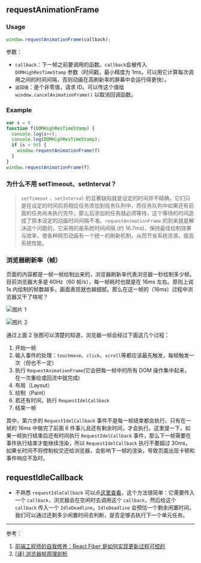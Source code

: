 ## requestAnimationFrame

### Usage

```js
window.requestAnimationFrame(callback);
```

参数：

- `callback`：下一帧之前要调用的函数。`callback`会被传入 `DOMHighResTimeStamp` 参数（时间戳，最小精度为 1ms，可以用它计算每次调用之间的时间间隔，否则动画在高刷新率的屏幕中会运行得更快）。
- `返回值`：是个非零值，请求 ID。可以传这个值给 `window.cancelAnimationFrame()` 以取消回调函数。

### Example

```js
var s = 0
function f(DOMHighResTimeStamp) {
  console.log(s++);
  console.log(DOMHighResTimeStamp);
  if (s < 99) {
    window.requestAnimationFrame(f)
  }
}
window.requestAnimationFrame(f)
```

### 为什么不用 setTimeout、setInterval？

> `setTimeout` 、`setInterval` 的显著缺陷就是设定的时间并不精确，它们只是在设定的时间后将相应任务添加到任务队列中，而任务队列中如果还有前面的任务尚未执行完毕，那么后添加的任务就必须等待，这个等待的时间造成了原本设定的动画时间间隔不准。`requestAnimationFrame` 的到来就是解决这个问题的，它采用的是系统时间间隔 (约 16.7ms)，保持最佳绘制效果与效率，使各种网页动画有一个统一的刷新机制，从而节省系统资源，提高系统性能。

### 浏览器刷新率（帧）

页面的内容都是一帧一帧绘制出来的，浏览器刷新率代表浏览器一秒绘制多少帧。目前浏览器大多是 60Hz（60 帧/s），每一帧耗时也就是在 16ms 左右。原则上说 1s 内绘制的帧数越多，画面表现就也越细腻。那么在这一帧的（16ms）过程中浏览器又干了啥呢？

![图片 1](https://chao31.github.io/pics/FE-QA/anatomy-of-a-frame.svg)

![图片 2](https://chao31.github.io/pics/FE-QA/life-of-frame_20220614154456.png)

通过上面 2 张图可以清楚的知道，浏览器一帧会经过下面这几个过程：

1. 开始一帧
2. 输入事件的处理：`touchmove`、`click`、`scroll`等都应该最先触发，每帧触发一次（但也不一定）
3. 执行 `RequestAnimationFrame`(它会把每一帧中的所有 DOM 操作集中起来，在一次重绘或回流中就完成)
4. 布局（Layout）
5. 绘制（Paint）
6. 若还有时间，执行 `RequestIdelCallback`
7. 结束一帧

其中，第六步的 `RequestIdelCallback` 事件不是每一帧结束都会执行，只有在一帧的 16ms 中做完了前面 6 件事儿且还有剩余时间，才会执行。这里提一下，如果一帧执行结束后还有时间执行 `RequestIdelCallback` 事件，那么下一帧需要在事件执行结束才能继续渲染，所以 `RequestIdelCallback` 执行不要超过 30ms，如果长时间不将控制权交还给浏览器，会影响下一帧的渲染，导致页面出现卡顿和事件响应不及时。

## requestIdleCallback

- 不熟悉 `requestIdleCallback` 可以点[这里查看](https://developer.mozilla.org/zh-CN/docs/Web/API/Window/requestIdleCallback)，这个方法很简单：它需要传入一个 `callback`，浏览器会在空闲时去调用这个 `callback`，然后给这个 `callback` 传入一个 `IdleDeadline`，`IdleDeadline` 会预估一个剩余闲置时间，我们可以通过还剩多少闲置时间去判断，是否足够去执行下一个单元任务。

---
参考：
1. [前端工程师的自我修养：React Fiber 是如何实现更新过程可控的](https://www.infoq.cn/article/FlEX4gdZigdMJueq4orw)
2. [[译] 浏览器帧原理剖析](https://juejin.cn/post/6844903808762380296)